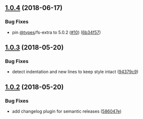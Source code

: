 ## [1.0.4](https://github.com/bycedric/semantic-release-expo/compare/1.0.3...1.0.4) (2018-06-17)


### Bug Fixes

* pin [@types](https://github.com/types)/fs-extra to 5.0.2 ([#10](https://github.com/bycedric/semantic-release-expo/issues/10)) ([6b34f57](https://github.com/bycedric/semantic-release-expo/commit/6b34f57))

<a name="1.0.3"></a>
## [1.0.3](https://github.com/bycedric/semantic-release-expo/compare/1.0.2...1.0.3) (2018-05-20)


### Bug Fixes

* detect indentation and new lines to keep style intact ([94379c9](https://github.com/bycedric/semantic-release-expo/commit/94379c9))

<a name="1.0.2"></a>
## [1.0.2](https://github.com/bycedric/semantic-release-expo/compare/1.0.1...1.0.2) (2018-05-20)


### Bug Fixes

* add changelog plugin for semantic releases ([586047e](https://github.com/bycedric/semantic-release-expo/commit/586047e))
